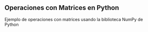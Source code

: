 ## Operaciones con Matrices en Python

Ejemplo de operaciones con matrices usando la biblioteca NumPy de Python
